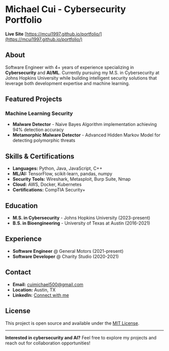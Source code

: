 # Michael Cui - Cybersecurity Portfolio

**Live Site** [https://mcui1997.github.io/portfolio/](https://mcui1997.github.io/portfolio/)

## About

Software Engineer with 4+ years of experience specializing in **Cybersecurity** and **AI/ML**. Currently pursuing my M.S. in Cybersecurity at Johns Hopkins University while building intelligent security solutions that leverage both development expertise and machine learning.

## Featured Projects

### Machine Learning Security
- **Malware Detector** - Naive Bayes Algorithm implementation achieving 94% detection accuracy
- **Metamorphic Malware Detector** - Advanced Hidden Markov Model for detecting polymorphic threats

## Skills & Certifications

- **Languages:** Python, Java, JavaScript, C++
- **ML/AI:** TensorFlow, scikit-learn, pandas, numpy
- **Security Tools:** Wireshark, Metasploit, Burp Suite, Nmap
- **Cloud:** AWS, Docker, Kubernetes
- **Certifications:** CompTIA Security+

## Education

- **M.S. in Cybersecurity** - Johns Hopkins University (2023-present)
- **B.S. in Bioengineering** - University of Texas at Austin (2016-2021)

## Experience

- **Software Engineer** @ General Motors (2021-present)
- **Software Developer** @ Charity Studio (2020-2021)

## Contact

- **Email:** cuimichael500@gmail.com
- **Location:** Austin, TX
- **LinkedIn:** [Connect with me](https://www.linkedin.com/feed/)

## License

This project is open source and available under the [MIT License](LICENSE).

---

**Interested in cybersecurity and AI?** Feel free to explore my projects and reach out for collaboration opportunities!
